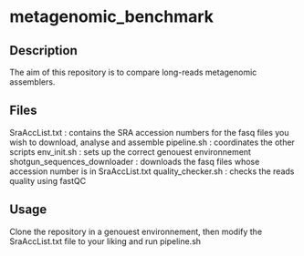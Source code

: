 # metagenomic_benchmark
## Description
The aim of this repository is to compare long-reads metagenomic assemblers.

## Files
SraAccList.txt : contains the SRA accession numbers for the fasq files you wish to download, analyse and assemble
pipeline.sh : coordinates the other scripts
env_init.sh : sets up the correct genouest environnement
shotgun_sequences_downloader : downloads the fasq files whose accession number is in SraAccList.txt
quality_checker.sh : checks the reads quality using fastQC



## Usage
Clone the repository in a genouest environnement, then modify the SraAccList.txt file to your liking and run pipeline.sh
